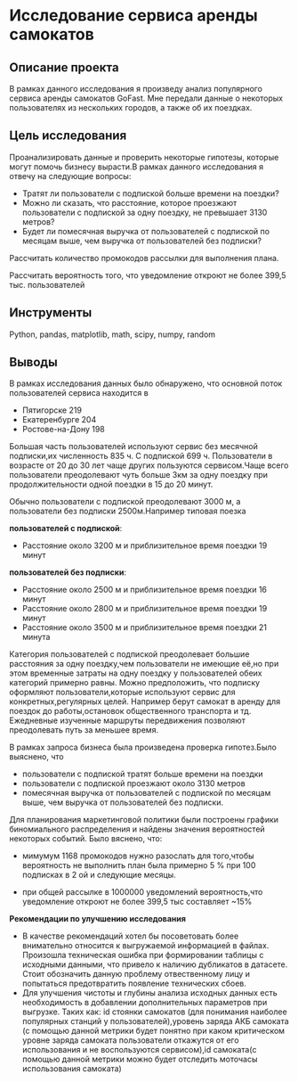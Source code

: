 # Исследование сервиса аренды самокатов
## Описание проекта
В рамках данного исследования я произведу анализ популярного сервиса аренды самокатов GoFast. Мне передали данные о некоторых пользователях из нескольких городов, а также об их поездках.
## Цель исследования
Проанализировать данные и проверить некоторые гипотезы, которые могут помочь бизнесу вырасти.В рамках данного исследования я отвечу на следующие вопросы:
- Тратят ли пользователи с подпиской больше времени на поездки?
- Можно ли сказать, что расстояние, которое проезжают пользователи с подпиской за одну поездку, не превышает 3130 метров? 
- Будет ли помесячная выручка от пользователей с подпиской по месяцам выше, чем выручка от пользователей без подписки?
  
Рассчитать количество промокодов рассылки для выполнения плана.

Рассчитать вероятность того, что уведомление откроют не более 399,5 тыс. пользователей
## Инструменты
Python, pandas, matplotlib, math, scipy, numpy, random
## Выводы
В рамках исследования данных было обнаружено, что основной поток пользователей сервиса находится в

- Пятигорске 219
- Екатеренбурге 204
- Ростове-на-Дону 198

Большая часть пользователей используют сервис без месячной подписки,их численность 835 ч. С подпиской 699 ч. Пользователи в возрасте от 20 до 30 лет чаще других пользуются сервисом.Чаще всего пользователи преодолевают чуть больше 3км за одну поездку при продолжительности одной поездки в 15 до 20 минут.

Обычно пользователи с подпиской преодолевают 3000 м, а пользователи без подписки 2500м.Например типовая поезка 

**пользователей с подпиской**: 
- Расстояние около 3200 м и приблизительное время поездки 19 минут

**пользователей без подписки**:

- Расстояние около 2500 м и приблизительное время поездки 16 минут
- Расстояние около 2800 м и приблизительное время поездки 19 минут
- Расстояние около 3500 м и приблизительное время поездки 21 минута

Категория пользователей с подпиской преодолевает большие расстояния за одну поездку,чем пользователи не имеющие её,но при этом временные затраты на одну поездку у пользователей обеих категорий примерно равны. Можно предположить, что подписку оформляют пользователи,которые используют сервис для конкретных,регулярных целей. Например берут самокат в аренду для поездок до работы,остановок общественного транспорта и тд. Ежедневные изученные маршруты передвижения позволяют преодолевать путь за меньшее время.

В рамках запроса бизнеса была произведена проверка гипотез.Было выяснено, что

- пользователи с подпиской тратят больше времени на поездки
- пользователи с подпиской проезжают около 3130 метров
- помесячная выручка от пользователей с подпиской по месяцам выше, чем выручка от пользователей без подписки. 

Для планирования маркетинговой политики были построены графики биномиального распределения и найдены значения вероятностей некоторых событий. Было вяснено, что: 
- мимумум 1168 промокодов нужно разослать для того,чтобы вероятность не выполнить план была примерно 5 % при 100 подписках в 2 ой и следующие месяцы.

- при общей рассылке в 1000000 уведомлений вероятность,что уведомление откроют не более 399,5 тыс составляет ~15%

**Рекомендации по улучшению исследования**

- В качестве рекомендаций хотел бы посоветовать более внимательно относится к выгружаемой информацией в файлах. Произошла техническая ошибка при формировании таблицы с исходными данными, что привело к наличию дубликатов в датасете. Стоит обозначить данную проблему отвественному лицу и попытаться предотвратить появление технических сбоев.
- Для улучшения чистоты и глубины анализа исходных данных есть необходимость в добавлении дополнительных параметров при выгрузке. Таких как: id стоянки самокатов (для понимания наиболее популярных станций у пользователей),уровень заряда АКБ самоката (с помощью данной метрики будет понятно при каком критическом уровне заряда самоката пользователи откажутся от его использования и не воспользуются сервисом),id самоката(с помощью данной метрики можно будет отследить моточасы использования самоката)
